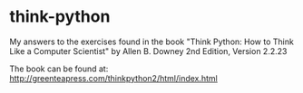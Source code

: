 # think-python
My answers to the exercises found in the book "Think Python: How to Think Like a Computer Scientist" by Allen B. Downey
2nd Edition, Version 2.2.23

The book can be found at:
http://greenteapress.com/thinkpython2/html/index.html
